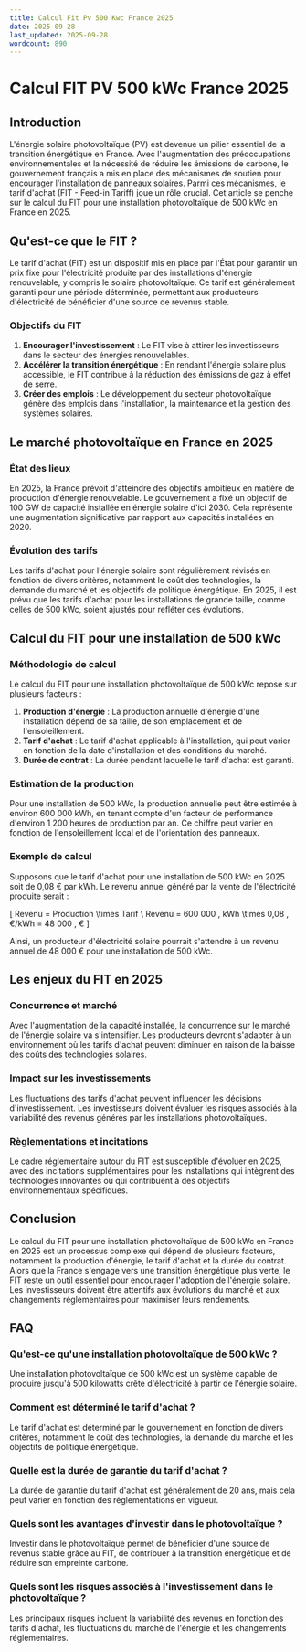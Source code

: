 ```yaml
---
title: Calcul Fit Pv 500 Kwc France 2025
date: 2025-09-28
last_updated: 2025-09-28
wordcount: 890
---
```


# Calcul FIT PV 500 kWc France 2025

## Introduction

L'énergie solaire photovoltaïque (PV) est devenue un pilier essentiel de la transition énergétique en France. Avec l'augmentation des préoccupations environnementales et la nécessité de réduire les émissions de carbone, le gouvernement français a mis en place des mécanismes de soutien pour encourager l'installation de panneaux solaires. Parmi ces mécanismes, le tarif d'achat (FIT - Feed-in Tariff) joue un rôle crucial. Cet article se penche sur le calcul du FIT pour une installation photovoltaïque de 500 kWc en France en 2025.

## Qu'est-ce que le FIT ?

Le tarif d'achat (FIT) est un dispositif mis en place par l'État pour garantir un prix fixe pour l'électricité produite par des installations d'énergie renouvelable, y compris le solaire photovoltaïque. Ce tarif est généralement garanti pour une période déterminée, permettant aux producteurs d'électricité de bénéficier d'une source de revenus stable.

### Objectifs du FIT

1. **Encourager l'investissement** : Le FIT vise à attirer les investisseurs dans le secteur des énergies renouvelables.
2. **Accélérer la transition énergétique** : En rendant l'énergie solaire plus accessible, le FIT contribue à la réduction des émissions de gaz à effet de serre.
3. **Créer des emplois** : Le développement du secteur photovoltaïque génère des emplois dans l'installation, la maintenance et la gestion des systèmes solaires.

## Le marché photovoltaïque en France en 2025

### État des lieux

En 2025, la France prévoit d'atteindre des objectifs ambitieux en matière de production d'énergie renouvelable. Le gouvernement a fixé un objectif de 100 GW de capacité installée en énergie solaire d'ici 2030. Cela représente une augmentation significative par rapport aux capacités installées en 2020.

### Évolution des tarifs

Les tarifs d'achat pour l'énergie solaire sont régulièrement révisés en fonction de divers critères, notamment le coût des technologies, la demande du marché et les objectifs de politique énergétique. En 2025, il est prévu que les tarifs d'achat pour les installations de grande taille, comme celles de 500 kWc, soient ajustés pour refléter ces évolutions.

## Calcul du FIT pour une installation de 500 kWc

### Méthodologie de calcul

Le calcul du FIT pour une installation photovoltaïque de 500 kWc repose sur plusieurs facteurs :

1. **Production d'énergie** : La production annuelle d'énergie d'une installation dépend de sa taille, de son emplacement et de l'ensoleillement.
2. **Tarif d'achat** : Le tarif d'achat applicable à l'installation, qui peut varier en fonction de la date d'installation et des conditions du marché.
3. **Durée de contrat** : La durée pendant laquelle le tarif d'achat est garanti.

### Estimation de la production

Pour une installation de 500 kWc, la production annuelle peut être estimée à environ 600 000 kWh, en tenant compte d'un facteur de performance d'environ 1 200 heures de production par an. Ce chiffre peut varier en fonction de l'ensoleillement local et de l'orientation des panneaux.

### Exemple de calcul

Supposons que le tarif d'achat pour une installation de 500 kWc en 2025 soit de 0,08 € par kWh. Le revenu annuel généré par la vente de l'électricité produite serait :

\[ 
Revenu = Production \times Tarif \\
Revenu = 600 000 \, kWh \times 0,08 \, €/kWh = 48 000 \, € 
\]

Ainsi, un producteur d'électricité solaire pourrait s'attendre à un revenu annuel de 48 000 € pour une installation de 500 kWc.

## Les enjeux du FIT en 2025

### Concurrence et marché

Avec l'augmentation de la capacité installée, la concurrence sur le marché de l'énergie solaire va s'intensifier. Les producteurs devront s'adapter à un environnement où les tarifs d'achat peuvent diminuer en raison de la baisse des coûts des technologies solaires.

### Impact sur les investissements

Les fluctuations des tarifs d'achat peuvent influencer les décisions d'investissement. Les investisseurs doivent évaluer les risques associés à la variabilité des revenus générés par les installations photovoltaïques.

### Règlementations et incitations

Le cadre réglementaire autour du FIT est susceptible d'évoluer en 2025, avec des incitations supplémentaires pour les installations qui intègrent des technologies innovantes ou qui contribuent à des objectifs environnementaux spécifiques.

## Conclusion

Le calcul du FIT pour une installation photovoltaïque de 500 kWc en France en 2025 est un processus complexe qui dépend de plusieurs facteurs, notamment la production d'énergie, le tarif d'achat et la durée du contrat. Alors que la France s'engage vers une transition énergétique plus verte, le FIT reste un outil essentiel pour encourager l'adoption de l'énergie solaire. Les investisseurs doivent être attentifs aux évolutions du marché et aux changements réglementaires pour maximiser leurs rendements.

## FAQ

### Qu'est-ce qu'une installation photovoltaïque de 500 kWc ?

Une installation photovoltaïque de 500 kWc est un système capable de produire jusqu'à 500 kilowatts crête d'électricité à partir de l'énergie solaire.

### Comment est déterminé le tarif d'achat ?

Le tarif d'achat est déterminé par le gouvernement en fonction de divers critères, notamment le coût des technologies, la demande du marché et les objectifs de politique énergétique.

### Quelle est la durée de garantie du tarif d'achat ?

La durée de garantie du tarif d'achat est généralement de 20 ans, mais cela peut varier en fonction des réglementations en vigueur.

### Quels sont les avantages d'investir dans le photovoltaïque ?

Investir dans le photovoltaïque permet de bénéficier d'une source de revenus stable grâce au FIT, de contribuer à la transition énergétique et de réduire son empreinte carbone.

### Quels sont les risques associés à l'investissement dans le photovoltaïque ?

Les principaux risques incluent la variabilité des revenus en fonction des tarifs d'achat, les fluctuations du marché de l'énergie et les changements réglementaires.
